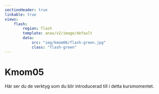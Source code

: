 ```yaml
---
sectionHeader: true
linkable: true
views:
    flash:
        region: flash
        template: anax/v2/image/default
        data:
            src: "img/kmom06/flash-green.jpg"
            class: "flash-green"
---
```

Kmom05
=========================

Här ser du de verktyg som du blir introducerad till i detta kursmomentet.
